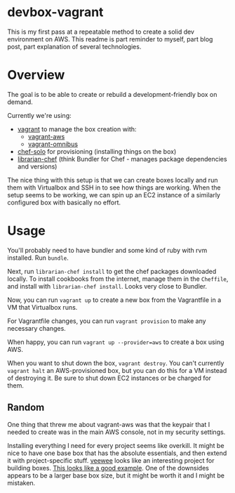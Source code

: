 # devbox-vagrant

This is my first pass at a repeatable method to create a solid dev environment on AWS. This readme is part reminder to myself, part blog post, part explanation of several technologies.

# Overview

The goal is to be able to create or rebuild a development-friendly box on demand.

Currently we're using:

 - [vagrant](https://github.com/mitchellh/vagrant) to manage the box creation with:
    - [vagrant-aws](https://github.com/mitchellh/vagrant-aws)
    - [vagrant-omnibus](https://github.com/schisamo/vagrant-omnibus)
 - [chef-solo](http://docs.opscode.com/chef_solo.html) for provisioning (installing things on the box)
 - [librarian-chef](https://github.com/applicationsonline/librarian-chef) (think Bundler for Chef - manages package dependencies and versions)

The nice thing with this setup is that we can create boxes locally and run them with Virtualbox and SSH in to see how things are working. When the setup seems to be working, we can spin up an EC2 instance of a similarly configured box with basically no effort.

# Usage

You'll probably need to have bundler and some kind of ruby with rvm installed. Run `bundle`.

Next, run `librarian-chef install` to get the chef packages downloaded locally. To install cookbooks from the internet, manage them in the `Cheffile`, and install with `librarian-chef install`. Looks very close to Bundler.

Now, you can run `vagrant up` to create a new box from the Vagrantfile in a VM that Virtualbox runs.

For Vagrantfile changes, you can run `vagrant provision` to make any necessary changes.

When happy, you can run `vagrant up --provider=aws` to create a box using AWS.

When you want to shut down the box, `vagrant destroy`. You can't currently `vagrant halt` an AWS-provisioned box, but you can do this for a VM instead of destroying it. Be sure to shut down EC2 instances or be charged for them.

## Random

One thing that threw me about vagrant-aws was that the keypair that I needed to create was in the main AWS console, not in my security settings.

Installing everything I need for every project seems like overkill. It might be nice to have one base box that has the absolute essentials, and then extend it with project-specific stuff. [veewee](https://github.com/jedi4ever/veewee) looks like an interesting project for building boxes. [This looks like a good example](http://seletz.github.io/blog/2012/01/17/creating-vagrant-base-boxes-with-veewee/). One of the downsides appears to be a larger base box size, but it might be worth it and I might be mistaken.
